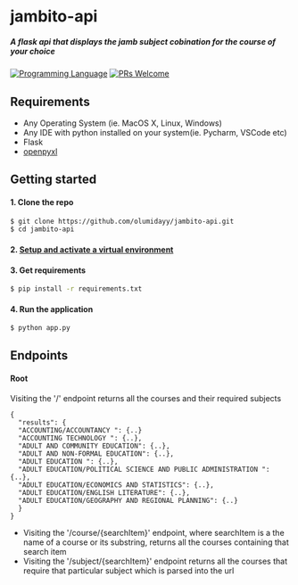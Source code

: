 # jambito-api

##### A flask api that displays the jamb subject cobination for the course of your choice


[![Programming Language](https://img.shields.io/badge/Language-Python-success?style=flat-square)](https://python.org)
[![PRs Welcome](https://img.shields.io/badge/PRs-welcome-success.svg?style=flat-square)](https://github.com/olumidayy/jambito-api/pulls)


## Requirements
* Any Operating System (ie. MacOS X, Linux, Windows)
* Any IDE with python installed on your system(ie. Pycharm, VSCode etc)
* Flask
* [openpyxl](https://openpyxl.readthedocs.io/en/stable/)

## Getting started

#### 1. Clone the repo

```sh
$ git clone https://github.com/olumidayy/jambito-api.git
$ cd jambito-api
```

#### 2. [Setup and activate a virtual environment](https://programwithus.com/learn-to-code/Pip-and-virtualenv-on-Windows/)

#### 3. Get requirements

```sh
$ pip install -r requirements.txt
```

#### 4. Run the application

```sh
$ python app.py
```
## Endpoints
#### Root
Visiting the '/' endpoint returns all the courses and their required subjects

```
{
  "results": {
  "ACCOUNTING/ACCOUNTANCY ": {..}
  "ACCOUNTING TECHNOLOGY ": {..},
  "ADULT AND COMMUNITY EDUCATION": {..},
  "ADULT AND NON-FORMAL EDUCATION": {..},
  "ADULT EDUCATION ": {..},
  "ADULT EDUCATION/POLITICAL SCIENCE AND PUBLIC ADMINISTRATION ": {..},
  "ADULT EDUCATION/ECONOMICS AND STATISTICS": {..},
  "ADULT EDUCATION/ENGLISH LITERATURE": {..},
  "ADULT EDUCATION/GEOGRAPHY AND REGIONAL PLANNING": {..}
  }
}
```
* Visiting the '/course/{searchItem}' endpoint, where searchItem is a the name of a course or its substring, returns all the courses containing that search item
* Visiting the '/subject/{searchItem}' endpoint returns all the courses that require that particular subject which is parsed into the url



